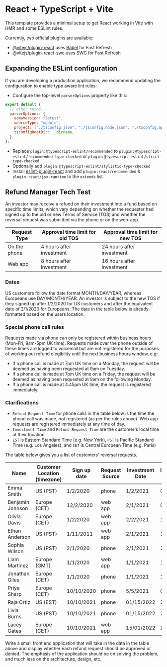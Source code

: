 # React + TypeScript + Vite

This template provides a minimal setup to get React working in Vite with HMR and some ESLint rules.

Currently, two official plugins are available:

- [@vitejs/plugin-react](https://github.com/vitejs/vite-plugin-react/blob/main/packages/plugin-react/README.md) uses [Babel](https://babeljs.io/) for Fast Refresh
- [@vitejs/plugin-react-swc](https://github.com/vitejs/vite-plugin-react-swc) uses [SWC](https://swc.rs/) for Fast Refresh

## Expanding the ESLint configuration

If you are developing a production application, we recommend updating the configuration to enable type aware lint rules:

- Configure the top-level `parserOptions` property like this:

```js
export default {
  // other rules...
  parserOptions: {
    ecmaVersion: "latest",
    sourceType: "module",
    project: ["./tsconfig.json", "./tsconfig.node.json", "./tsconfig.app.json"],
    tsconfigRootDir: __dirname,
  },
};
```

- Replace `plugin:@typescript-eslint/recommended` to `plugin:@typescript-eslint/recommended-type-checked` or `plugin:@typescript-eslint/strict-type-checked`
- Optionally add `plugin:@typescript-eslint/stylistic-type-checked`
- Install [eslint-plugin-react](https://github.com/jsx-eslint/eslint-plugin-react) and add `plugin:react/recommended` & `plugin:react/jsx-runtime` to the `extends` list

## Refund Manager Tech Test

An investor may receive a refund on their investment into a fund based on specific time limits, which vary depending on whether the requester had signed up to the old or new Terms of Service (TOS) and whether the reversal request was submitted via the phone or on the web-app.

| Request Type | Approval time limit for old TOS | Approval time limit for new TOS |
| ------------ | ------------------------------- | ------------------------------- |
| On the phone | 4 hours after investment        | 24 hours after investment       |
| Web app      | 8 hours after investment        | 16 hours after investment       |

### Dates

US customers follow the date format MONTH/DAY/YEAR, whereas Europeans use DAY/MONTH/YEAR. An investor is subject to the new TOS if they signed up after 1/2/2020 for US customers and after the equivalent date of 2/1/2020 for Europeans. The date in the table below is already formatted based on the users location.

### Special phone call rules

Requests made via phone can only be registered within business hours (Mon-Fri, 9am-5pm UK time). Requests made over the phone outside of these times are logged to voicemail but are not registered for the purposes of working out refund elegibility until the next business hours window, e.g:

- If a phone call is made at 7pm UK time on a Monday, the request will be deemed as having been requested at 9am on Tuesday.
- If a phone call is made at 7pm UK time on a Friday, the request will be deemed as having been requested at 9am on the following Monday.
- If a phone call is made at 4.45pm UK time, the request is registered immediately.

### Clarifications

- `Refund Request Time` for phone calls in the table below is the time the phone call was made, not registered (as per the rules above). Web app requests are registered immediately at any time of day.
- `Investment Time` and `Refund Request Time` are the customer's local time at their location
- `EST` is Eastern Standard Time (e.g. New York), `PST` is Pacific Standard Time (e.g. Los Angeles), and `CET` is Central European Time (e.g. Paris)

The table below gives you a list of customers' reversal requests.

| Name             | Customer Location (timezone) | Sign up date | Request Source | Investment Date | Investment Time | Refund Request Date | Refund Request Time |
| ---------------- | ---------------------------- | ------------ | -------------- | --------------- | --------------- | ------------------- | ------------------- |
| Emma Smith       | US (PST)                     | 1/2/2020     | phone          | 1/2/2021        | 06:00           | 1/2/2021            | 09:00               |
| Benjamin Johnson | Europe (CET)                 | 12/2/2020    | web app        | 2/1/2021        | 06:30           | 1/2/2021            | 23:00               |
| Olivia Davis     | Europe (CET)                 | 1/2/2020     | web app        | 2/2/2021        | 13:00           | 2/2/2021            | 20:00               |
| Ethan Anderson   | US (PST)                     | 1/11/2011    | web app        | 2/1/2021        | 13:00           | 2/2/2021            | 16:00               |
| Sophia Wilson    | US (PST)                     | 2/1/2020     | phone          | 2/1/2021        | 22:00           | 2/2/2021            | 05:00               |
| Liam Martinez    | Europe (GMT)                 | 1/1/2020     | web app        | 1/1/2021        | 11:00           | 11/1/2021           | 12:00               |
| Jonathan Giles   | Europe (CET)                 | 1/1/2020     | phone          | 1/1/2021        | 11:00           | 12/1/2021           | 12:00               |
| Priya Sharp      | Europe (CET)                 | 10/10/2020   | phone          | 5/5/2021        | 00:30           | 5/5/2021            | 21:00               |
| Raja Ortiz       | US (EST)                     | 10/10/2021   | phone          | 01/15/2022      | 21:30           | 01/16/2022          | 07:00               |
| Livia Burns      | US (PST)                     | 10/10/2021   | phone          | 01/15/2022      | 21:30           | 01/16/2022          | 19:00               |
| Lacey Gates      | Europe (CET)                 | 10/10/2021   | web app        | 15/01/2022      | 23:36           | 16/01/2022          | 13:12               |

Write a small front end application that will take in the data in the table above and display whether each refund request should be approved or denied. The emphasis of the application should be on solving the problem, and much less on the architecture, design, etc.
